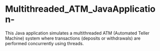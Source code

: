 # Multithreaded_ATM_JavaApplication-
This Java application simulates a multithreaded ATM (Automated Teller Machine) system where transactions (deposits or withdrawals) are performed concurrently using threads.
